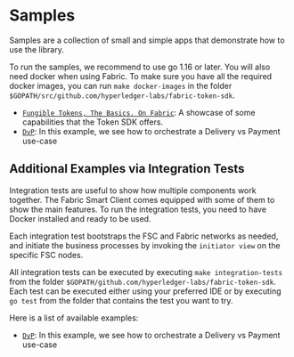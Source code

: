 # Samples

Samples are a collection of small and simple apps that demonstrate how to use the library.

To run the samples, we recommend to use go 1.16 or later. You will also need docker when using Fabric.
To make sure you have all the required docker images, you can run `make docker-images` in the
folder `$GOPATH/src/github.com/hyperledger-labs/fabric-token-sdk`.

- [`Fungible Tokens, The Basics. On Fabric`](./fabric/fungible//README.md): A showcase of some capabilities that the Token SDK offers.
- [`DvP`](../fabric/dvp/README.md): In this example, we see how to orchestrate a Delivery vs Payment use-case

## Additional Examples via Integration Tests

Integration tests are useful to show how multiple components work together.
The Fabric Smart Client comes equipped with some of them to show the main features.
To run the integration tests, you need to have Docker installed and ready to be used.

Each integration test bootstraps the FSC and Fabric networks as needed, and initiate the
business processes by invoking the `initiator view` on the specific FSC nodes.

All integration tests can be executed by executing `make integration-tests`
from the folder `$GOPATH/github.com/hyperledger-labs/fabric-token-sdk`.
Each test can be executed either using your preferred IDE or by executing `go test` from
the folder that contains the test you want to try.

Here is a list of available examples:

- [`DvP`](../integration/token/approvers/dvp/README.md): In this example, we see how to orchestrate a Delivery vs Payment use-case

